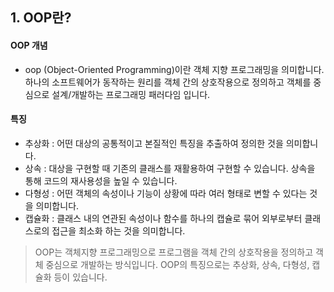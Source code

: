 ## 1. OOP란?
#### OOP 개념
- oop (Object-Oriented Programming)이란 객체 지향 프로그래밍을 의미합니다. 하나의 소프트웨어가 동작하는 원리를 객체 간의 상호작용으로 정의하고 객체를 중심으로 설계/개발하는 프로그래밍 패러다임 입니다.

#### 특징
- 추상화 : 어떤 대상의 공통적이고 본질적인 특징을 추출하여 정의한 것을 의미합니다.
- 상속 : 대상을 구현할 때 기존의 클래스를 재활용하여 구현할 수 있습니다. 상속을 통해 코드의 재사용성을 높일 수 있습니다.
- 다형성 : 어떤 객체의 속성이나 기능이 상황에 따라 여러 형태로 변할 수 있다는 것을 의미합니다.
- 캡슐화 : 클래스 내의 연관된 속성이나 함수를 하나의 캡슐로 묶어 외부로부터 클래스로의 접근을 최소화 하는 것을 의미합니다.

> OOP는 객체지향 프로그래밍으로 프로그램을 객체 간의 상호작용을 정의하고 객체 중심으로 개발하는 방식입니다. OOP의 특징으로는 추상화, 상속, 다형성, 캡슐화 등이 있습니다. 
